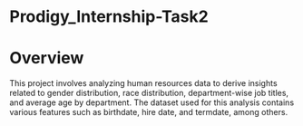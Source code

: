 # Prodigy_Internship-Task2

# Overview
This project involves analyzing human resources data to derive insights related to gender distribution, race distribution, department-wise job titles, and average age by department. The dataset used for this analysis contains various features such as birthdate, hire date, and termdate, among others.

